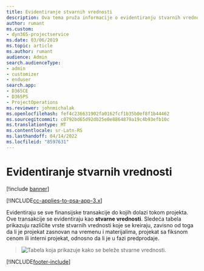 ```yaml
---
title: Evidentiranje stvarnih vrednosti
description: Ova tema pruža informacije o evidentiranju stvarnih vrednosti.
author: rumant
ms.custom:
- dyn365-projectservice
ms.date: 03/06/2019
ms.topic: article
ms.author: rumant
audience: Admin
search.audienceType:
- admin
- customizer
- enduser
search.app:
- D365CE
- D365PS
- ProjectOperations
ms.reviewer: johnmichalak
ms.openlocfilehash: fef4c236631902fa0162fcf1b35b0ef8f1b44462
ms.sourcegitcommit: c0792bd65d92db25e0e8864879a19c4b93efb10c
ms.translationtype: MT
ms.contentlocale: sr-Latn-RS
ms.lasthandoff: 04/14/2022
ms.locfileid: "8597631"
---
```

# <a name="recording-actuals"></a>Evidentiranje stvarnih vrednosti 

[!include [banner](../includes/psa-now-project-operations.md)]

[!INCLUDE[cc-applies-to-psa-app-3.x](../includes/cc-applies-to-psa-app-3x.md)]

Evidentiraju se sve finansijske transakcije do kojih dolazi tokom projekta. Ove transakcije se evidentiraju kao **stvarne vrednosti**. Sledeća tabela prikazuju različite vrste stvarnih vrednosti koje se kreiraju, zavisno od toga da li je projekat zasnovan na vremenu i materijalima, projekat sa fiksnom cenom ili interni projekat, odnosno da li je u fazi predprodaje.

> ![Tabela koja prikazuje kako se beleže stvarne vrednosti.](media/advanced-table2.png)


[!INCLUDE[footer-include](../includes/footer-banner.md)]
